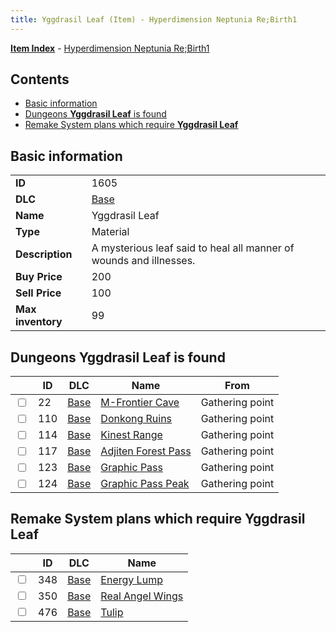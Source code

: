 ```yaml
---
title: Yggdrasil Leaf (Item) - Hyperdimension Neptunia Re;Birth1
---
```


[**Item Index**](/neptunia/rb1/item/index.html) - [Hyperdimension Neptunia Re;Birth1](/neptunia/rb1)

## Contents

- [Basic information](#basic-information)
- [Dungeons **Yggdrasil Leaf** is found](#dungeons-yggdrasil-leaf-is-found)
- [Remake System plans which require **Yggdrasil Leaf**](#remake-system-plans-which-require-yggdrasil-leaf)

## Basic information

|   |   |
| -- | -- |
| **ID** | 1605 |
| **DLC** | [Base](/neptunia/rb1/dlc/1-base.html) |
| **Name** | Yggdrasil Leaf |
| **Type** | Material |
| **Description** | A mysterious leaf said to heal all manner of wounds and illnesses. |
| **Buy Price** | 200 |
| **Sell Price** | 100 |
| **Max inventory** | 99 |


## Dungeons **Yggdrasil Leaf** is found

|    | ID | DLC | Name | From |
| -- | -- | --- | ---- | ---- |
| <input type="checkbox" id="rb1-dungeon-1-22" class="trackbox" /> | 22 | [Base](/neptunia/rb1/dlc/1-base.html) | [M-Frontier Cave](/neptunia/rb1/dungeon/1-22-m-frontier-cave.html) | Gathering point |
| <input type="checkbox" id="rb1-dungeon-1-110" class="trackbox" /> | 110 | [Base](/neptunia/rb1/dlc/1-base.html) | [Donkong Ruins](/neptunia/rb1/dungeon/1-110-donkong-ruins.html) | Gathering point |
| <input type="checkbox" id="rb1-dungeon-1-114" class="trackbox" /> | 114 | [Base](/neptunia/rb1/dlc/1-base.html) | [Kinest Range](/neptunia/rb1/dungeon/1-114-kinest-range.html) | Gathering point |
| <input type="checkbox" id="rb1-dungeon-1-117" class="trackbox" /> | 117 | [Base](/neptunia/rb1/dlc/1-base.html) | [Adjiten Forest Pass](/neptunia/rb1/dungeon/1-117-adjiten-forest-pass.html) | Gathering point |
| <input type="checkbox" id="rb1-dungeon-1-123" class="trackbox" /> | 123 | [Base](/neptunia/rb1/dlc/1-base.html) | [Graphic Pass](/neptunia/rb1/dungeon/1-123-graphic-pass.html) | Gathering point |
| <input type="checkbox" id="rb1-dungeon-1-124" class="trackbox" /> | 124 | [Base](/neptunia/rb1/dlc/1-base.html) | [Graphic Pass Peak](/neptunia/rb1/dungeon/1-124-graphic-pass-peak.html) | Gathering point |


## Remake System plans which require **Yggdrasil Leaf**

|    | ID | DLC | Name |
| -- | -- | --- | ---- |
| <input type="checkbox" id="rb1-quest-1-348" class="trackbox" /> | 348 | [Base](/neptunia/rb1/dlc/1-base.html) | [Energy Lump](/neptunia/rb1/quest/1-348-energy-lump.html) |
| <input type="checkbox" id="rb1-quest-1-350" class="trackbox" /> | 350 | [Base](/neptunia/rb1/dlc/1-base.html) | [Real Angel Wings](/neptunia/rb1/quest/1-350-real-angel-wings.html) |
| <input type="checkbox" id="rb1-quest-1-476" class="trackbox" /> | 476 | [Base](/neptunia/rb1/dlc/1-base.html) | [Tulip](/neptunia/rb1/quest/1-476-tulip.html) |
